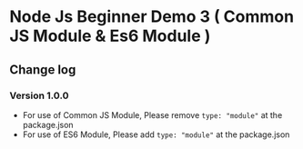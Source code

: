 # Node Js Beginner Demo 3 ( Common JS Module & Es6 Module )

## Change log

### Version 1.0.0

- For use of Common JS Module, Please remove `type: "module"` at the package.json
- For use of ES6 Module, Please add `type: "module"` at the package.json
